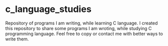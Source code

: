# c_language_studies
Repository of programs I am writing, while learning C language.
I created this repository to share some programs I am wroting, while studying C programming language.
Feel free to copy or contact me with better ways to write them.
